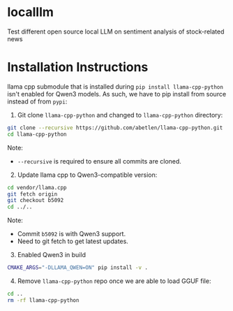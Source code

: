 # localllm
Test different open source local LLM on sentiment analysis of stock-related news

# Installation Instructions

llama cpp submodule that is installed during `pip install llama-cpp-python` isn't enabled for Qwen3 models. As such, we have to pip install from source instead of from `pypi`:

1. Git clone `llama-cpp-python` and changed to `llama-cpp-python` directory:

```bash
git clone --recursive https://github.com/abetlen/llama-cpp-python.git
cd llama-cpp-python
```

Note:
- `--recursive` is required to ensure all commits are cloned.

2. Update llama cpp to Qwen3-compatible version:

```bash
cd vendor/llama.cpp
git fetch origin
git checkout b5092
cd ../..
```

Note:
- Commit `b5092` is with Qwen3 support.
- Need to git fetch to get latest updates.

3. Enabled Qwen3 in build

```bash
CMAKE_ARGS="-DLLAMA_QWEN=ON" pip install -v .
```

4. Remove `llama-cpp-python` repo once we are able to load GGUF file:

```bash
cd ..
rm -rf llama-cpp-python
```


